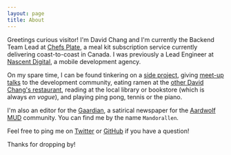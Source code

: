 ```yaml
---
layout: page
title: About
---
```


Greetings curious visitor! I'm David Chang and I'm currently the Backend Team Lead at [Chefs Plate](https://chefsplate.com), a meal kit subscription service currently delivering coast-to-coast in Canada. I was previously a Lead Engineer at [Nascent Digital](http://nascentdigital.com/), a mobile development agency.   

On my spare time, I can be found tinkering on a [side project](/projects), giving [meet-up talks](https://speakerdeck.com/davidchchang) to the development community, eating ramen at the [other David Chang's restaurant](https://noodlebar-toronto.momofuku.com/), reading at the local library or bookstore (which is always _en vogue_), and playing ping pong, tennis or the piano.

I'm also an editor for the [Gaardian](http://www.gaardian.com), a satirical newspaper for the [Aardwolf MUD](http://www.aardwolf.com) community. You can find me by the name `Mandorallen`.

Feel free to ping me on [Twitter](https://twitter.com/davidchchang) or [GitHub](https://github.com/davidchchang) if you have a question! 

Thanks for dropping by!

